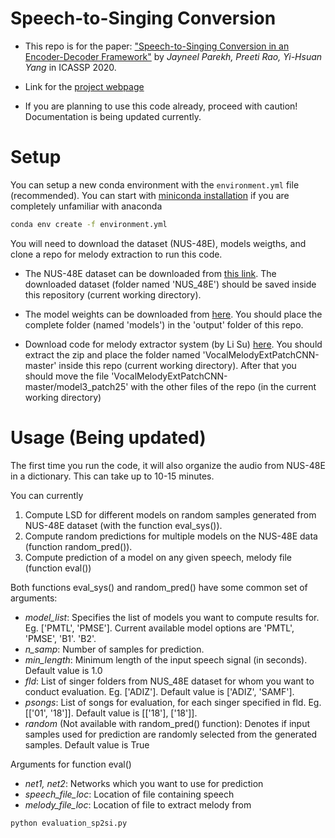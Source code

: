 # Speech-to-Singing Conversion

* This repo is for the paper:  ["Speech-to-Singing Conversion in an Encoder-Decoder Framework"](https://arxiv.org/abs/2002.06595) by *Jayneel Parekh, Preeti Rao, Yi-Hsuan Yang* in ICASSP 2020.

* Link for the [project webpage](https://jayneelparekh.github.io/icassp20/)

* If you are planning to use this code already, proceed with caution! Documentation is being updated currently.

# Setup
You can setup a new conda environment with the ```environment.yml``` file (recommended). You can start with [miniconda installation](https://docs.conda.io/en/latest/miniconda.html) if you are completely unfamiliar with anaconda   
   ```sh
   conda env create -f environment.yml
   ```
You will need to download the dataset (NUS-48E), models weigths, and clone a repo for melody extraction to run this code. 

* The NUS-48E dataset can be downloaded from <a href="https://smcnus.comp.nus.edu.sg/nus-48e-sung-and-spoken-lyrics-corpus/" rel="nofollow"> this link</a>. The downloaded dataset (folder named 'NUS_48E') should be saved inside this repository (current working directory). 

* The model weights can be downloaded from <a href="https://drive.google.com/file/d/18IiV4c-OBw2gnldlo9s7z8_Bzy6iKD0H/view?usp=sharing" rel="nofollow"> here</a>. You should place the complete folder (named 'models') in the 'output' folder of this repo.

* Download code for melody extractor system (by Li Su) [here](https://github.com/leo-so/VocalMelodyExtPatchCNN). You should extract the zip and place the folder named 'VocalMelodyExtPatchCNN-master' inside this repo (current working directory). After that you should move the file 'VocalMelodyExtPatchCNN-master/model3_patch25' with the other files of the repo (in the current working directory) 


# Usage (Being updated)
The first time you run the code, it will also organize the audio from NUS-48E in a dictionary. This can take up to 10-15 minutes.

You can currently 
1. Compute LSD for different models on random samples generated from NUS-48E dataset (with the function eval_sys()).
2. Compute random predictions for multiple models on the NUS-48E data (function random_pred()).
3. Compute prediction of a model on any given speech, melody file (function eval())

Both functions eval_sys() and random_pred() have some common set of arguments:
* *model_list*: Specifies the list of models you want to compute results for. Eg. \['PMTL', 'PMSE'\]. Current available model options are 'PMTL', 'PMSE', 'B1'. 'B2'.
* *n_samp*: Number of samples for prediction. 
* *min_length*: Minimum length of the input speech signal (in seconds). Default value is 1.0
* *fld*: List of singer folders from NUS_48E dataset for whom you want to conduct evaluation. Eg. \['ADIZ'\]. Default value is \['ADIZ', 'SAMF'\].
* *psongs*: List of songs for evaluation, for each singer specified in fld. Eg. \[\['01', '18'\]\]. Default value is \[\['18'\], \['18'\]\].
* *random* (Not available with random_pred() function): Denotes if input samples used for prediction are randomly selected from the generated samples. Default value is True

Arguments for function eval()
* *net1, net2*: Networks which you want to use for prediction
* *speech_file_loc*: Location of file containing speech
* *melody_file_loc*: Location of file to extract melody from

```
python evaluation_sp2si.py
```
